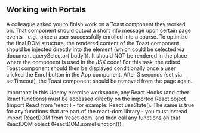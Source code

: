 ## Working with Portals

A colleague asked you to finish work on a Toast component they worked on.
That component should output a short info message upon certain page events - e.g., once a user successfully enrolled into a course.
To optimize the final DOM structure, the rendered content of the Toast component should be injected directly into the <body> element
(which could be selected via document.querySelector('body')). It should NOT be rendered in the place where the <Toast /> component 
is used in the JSX code!
For this task, the edited Toast component should then be displayed conditionally once a user clicked the Enrol button in the App
component.
After 3 seconds (set via setTimeout), the Toast component should be removed from the page again.

Important: In this Udemy exercise workspace, any React Hooks (and other React functions) must be accessed directly on the imported 
React object (import React from 'react') - for example: React.useState().
The same is true for any functions that are part of the react-dom library - you must instead import ReactDOM from 'react-dom' and
then call any functions on that ReactDOM object (ReactDOM.someFunction()).
